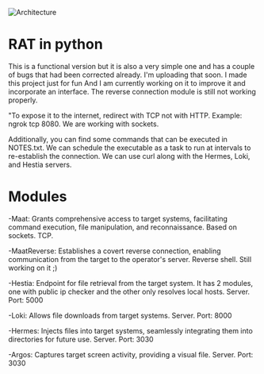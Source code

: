 
![Architecture](https://github.com/sousou15/Backdoor/assets/43934641/84b6a1f2-7e5c-4399-944d-2f67b604a063)


# RAT in python

This is a functional version but it is also a very simple one and has a couple of bugs that had been corrected already. I'm uploading that soon.
I made this project just for fun And I am currently working on it to improve it and incorporate an interface.
The reverse connection module is still not working properly.

"To expose it to the internet, redirect with TCP not with HTTP. Example: ngrok tcp 8080. We are working with sockets.


Additionally, you can find some commands that can be executed in NOTES.txt. We can schedule the executable as a task to run at intervals to re-establish the connection.
We can use curl along with the Hermes, Loki, and Hestia servers.

# Modules 

-Maat: Grants comprehensive access to target systems, facilitating command execution, file manipulation, and reconnaissance. Based on sockets. TCP. 

-MaatReverse: Establishes a covert reverse connection, enabling communication from the target to the operator's server. Reverse shell. Still working on it ;)

-Hestia: Endpoint for file retrieval from the target system. It has 2 modules, one with public ip checker and the other only resolves local hosts. Server. Port: 5000

-Loki: Allows file downloads from target systems. Server. Port: 8000

-Hermes: Injects files into target systems, seamlessly integrating them into directories for future use. Server. Port: 3030

-Argos: Captures target screen activity, providing a visual file. Server. Port: 3030
 

